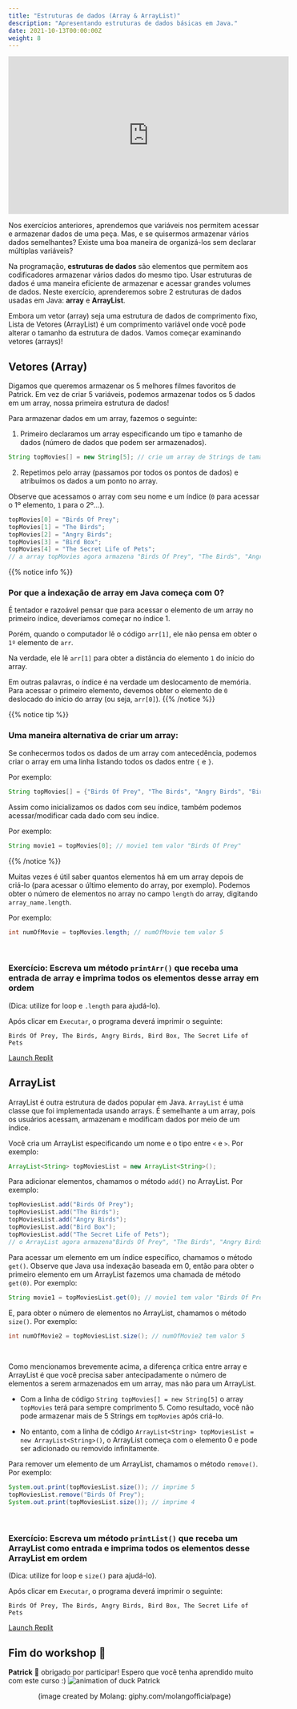 ```yaml
---
title: "Estruturas de dados (Array & ArrayList)"
description: "Apresentando estruturas de dados básicas em Java."
date: 2021-10-13T00:00:00Z
weight: 8
---
```


<p style="text-align: center;"><iframe width="560" height="315" src="https://www.youtube.com/embed/x2hcvJjiH_g" frameborder="0" allow="accelerometer; autoplay; clipboard-write; encrypted-media; gyroscope; picture-in-picture" allowfullscreen></iframe></p>

Nos exercícios anteriores, aprendemos que variáveis ​​nos permitem acessar e armazenar dados de uma peça. Mas, e se quisermos armazenar vários dados semelhantes? Existe uma boa maneira de organizá-los sem declarar múltiplas variáveis?

Na programação, **estruturas de dados** são elementos que permitem aos codificadores armazenar vários dados do mesmo tipo. Usar estruturas de dados é uma maneira eficiente de armazenar e acessar grandes volumes de dados. Neste exercício, aprenderemos sobre 2 estruturas de dados usadas em Java: **array** e **ArrayList**.

Embora um vetor (array) seja uma estrutura de dados de comprimento fixo, Lista de Vetores (ArrayList) é um comprimento variável onde você pode alterar o tamanho da estrutura de dados. Vamos começar examinando vetores (arrays)!

## Vetores (Array)

Digamos que queremos armazenar os 5 melhores filmes favoritos de Patrick. Em vez de criar 5 variáveis, podemos armazenar todos os 5 dados em um array, nossa primeira estrutura de dados!

Para armazenar dados em um array, fazemos o seguinte:

1. Primeiro declaramos um array especificando um tipo e tamanho de dados (número de dados que podem ser armazenados).

```java
String topMovies[] = new String[5]; // crie um array de Strings de tamanho 5.
```

2. Repetimos pelo array (passamos por todos os pontos de dados) e atribuímos os dados a um ponto no array.

Observe que acessamos o array com seu nome e um índice (`0` para acessar o 1º elemento, `1` para o 2º...).
```java
topMovies[0] = "Birds Of Prey";
topMovies[1] = "The Birds";
topMovies[2] = "Angry Birds";
topMovies[3] = "Bird Box";
topMovies[4] = "The Secret Life of Pets";
// a array topMovies agora armazena "Birds Of Prey", "The Birds", "Angry Birds", "Bird Box", "The Secret Life of Pets" em ordem
```
{{% notice info %}}
### Por que a indexação de array em Java começa com 0?

É tentador e razoável pensar que para acessar o elemento de um array no primeiro índice, deveríamos começar no índice 1.

Porém, quando o computador lê o código `arr[1]`, ele não pensa em obter o `1º` elemento de `arr`.

Na verdade, ele lê `arr[1]` para obter a distância do elemento `1` do início do array.

Em outras palavras, o índice é na verdade um deslocamento de memória. Para acessar o primeiro elemento, devemos obter o elemento de `0` deslocado do início do array (ou seja, `arr[0]`).
{{% /notice %}}

{{% notice tip %}}
### Uma maneira alternativa de criar um array:
Se conhecermos todos os dados de um array com antecedência, podemos criar o array em uma linha listando todos os dados entre `{` e `}`.

Por exemplo:

```java
String topMovies[] = {"Birds Of Prey", "The Birds", "Angry Birds", "Bird Box", "The Secret Life of Pets"};
```

Assim como inicializamos os dados com seu índice, também podemos acessar/modificar cada dado com seu índice.

Por exemplo:

```java
String movie1 = topMovies[0]; // movie1 tem valor "Birds Of Prey"
```

{{% /notice %}}

Muitas vezes é útil saber quantos elementos há em um array depois de criá-lo (para acessar o último elemento do array, por exemplo). Podemos obter o número de elementos no array no campo `length` do array, digitando `array_name.length`.

Por exemplo:

```java
int numOfMovie = topMovies.length; // numOfMovie tem valor 5
```

<br/>

### Exercício: Escreva um método `printArr()` que receba uma entrada de array e imprima todos os elementos desse array em ordem
(Dica: utilize for loop e `.length` para ajudá-lo).

Após clicar em `Executar`, o programa deverá imprimir o seguinte:

```
Birds Of Prey, The Birds, Angry Birds, Bird Box, The Secret Life of Pets
```

<a class="my-2 mx-4 btn btn-info" href="https://replit.com/@nuevofoundation/JavaBasicsArray" target="_blank">Launch Replit</a>

## ArrayList

ArrayList é outra estrutura de dados popular em Java. `ArrayList` é uma classe que foi implementada usando arrays. É semelhante a um array, pois os usuários acessam, armazenam e modificam dados por meio de um índice.

Você cria um ArrayList especificando um nome e o tipo entre `<` e `>`.
Por exemplo:

```java
ArrayList<String> topMoviesList = new ArrayList<String>();
```

Para adicionar elementos, chamamos o método `add()` no ArrayList.
Por exemplo:

```java
topMoviesList.add("Birds Of Prey");
topMoviesList.add("The Birds");
topMoviesList.add("Angry Birds");
topMoviesList.add("Bird Box");
topMoviesList.add("The Secret Life of Pets");
// o ArrayList agora armazena"Birds Of Prey", "The Birds", "Angry Birds", "Bird Box", "The Secret Life of Pets" em ordem
```

Para acessar um elemento em um índice específico, chamamos o método `get()`. Observe que Java usa indexação baseada em 0, então para obter o primeiro elemento em um ArrayList fazemos uma chamada de método `get(0)`. 
Por exemplo:

```java
String movie1 = topMoviesList.get(0); // movie1 tem valor "Birds Of Prey"
```

E, para obter o número de elementos no ArrayList, chamamos o método `size()`.
Por exemplo:

```java
int numOfMovie2 = topMoviesList.size(); // numOfMovie2 tem valor 5
```

<br/>

Como mencionamos brevemente acima, a diferença crítica entre array e ArrayList é que você precisa saber antecipadamente o número de elementos a serem armazenados em um array, mas não para um ArrayList.

- Com a linha de código `String topMovies[] = new String[5]` o array `topMovies` terá para sempre comprimento 5. Como resultado, você não pode armazenar mais de 5 Strings em `topMovies` após criá-lo.

- No entanto, com a linha de código `ArrayList<String> topMoviesList = new ArrayList<String>()`, o ArrayList começa com o elemento 0 e pode ser adicionado ou removido infinitamente.

Para remover um elemento de um ArrayList, chamamos o método `remove()`.
Por exemplo:

```java
System.out.print(topMoviesList.size()); // imprime 5
topMoviesList.remove("Birds Of Prey");
System.out.print(topMoviesList.size()); // imprime 4
```

<br/>

### Exercício: Escreva um método `printList()` que receba um ArrayList como entrada e imprima todos os elementos desse ArrayList em ordem

(Dica: utilize for loop e `size()` para ajudá-lo).

Após clicar em `Executar`, o programa deverá imprimir o seguinte:

```
Birds Of Prey, The Birds, Angry Birds, Bird Box, The Secret Life of Pets
```

<a class="my-2 mx-4 btn btn-info" href="https://replit.com/@nuevofoundation/JavaBasicsList" target="_blank">Launch Replit</a>

## Fim do workshop 🐥

<b>Patrick</b> 🐥 obrigado por participar! Espero que você tenha aprendido muito com este curso :)
![animation of duck Patrick](https://media.giphy.com/media/l49JKwmJLChtS6d44/giphy.gif)

<p style="text-align: center;">(image created by Molang: giphy.com/molangofficialpage)</p>
